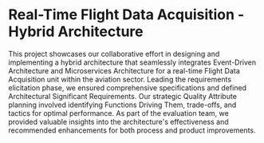 # Real-Time Flight Data Acquisition - Hybrid Architecture

This project showcases our collaborative effort in designing and implementing a hybrid architecture that seamlessly integrates Event-Driven Architecture and Microservices Architecture for a real-time Flight Data Acquisition unit within the aviation sector. Leading the requirements elicitation phase, we ensured comprehensive specifications and defined Architectural Significant Requirements. Our strategic Quality Attribute planning involved identifying Functions Driving Them, trade-offs, and tactics for optimal performance. As part of the evaluation team, we provided valuable insights into the architecture's effectiveness and recommended enhancements for both process and product improvements.
